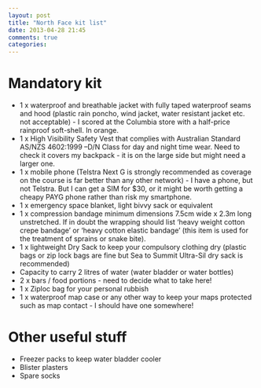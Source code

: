 ```yaml
--- 
layout: post 
title: "North Face kit list" 
date: 2013-04-28 21:45
comments: true 
categories: 
--- 
```

# Mandatory kit
* <span class="ok">1 x waterproof and breathable jacket with fully taped
  waterproof seams and hood (plastic rain poncho, wind jacket, water resistant
  jacket etc. not acceptable)</span> - I scored at the Columbia store with 
  a half-price rainproof soft-shell. In orange. 
* <span class="warn">1 x High Visibility Safety Vest that complies with
  Australian Standard AS/NZS 4602:1999 –D/N Class for day and night time wear.
  Need to check it covers my backpack - it is on the large side but might 
  need a larger one.
* <span class="warn">1 x mobile phone (Telstra Next G is strongly recommended
  as coverage on the course is far better than any other network)</span> - I
  have a phone, but not Telstra. But I can get a SIM for $30, or it might be
  worth getting a cheapy PAYG phone rather than risk my smartphone.
* <span class="ok">1 x emergency space blanket, light bivvy sack or
  equivalent</span>
* <span class="ok">1 x compression bandage minimum dimensions 7.5cm wide x
  2.3m long unstretched. If in doubt the wrapping should list ‘heavy weight
  cotton crepe bandage’ or ‘heavy cotton elastic bandage’ (this item is used
  for the treatment of sprains or snake bite).</span>
* <span class="ok">1 x lightweight Dry Sack to keep your compulsory clothing
  dry (plastic bags or zip lock bags are fine but Sea to Summit Ultra-Sil dry
  sack is recommended)</span>
* <span class="ok">Capacity to carry 2 litres of water (water bladder or
  water bottles)</span>
* <span class="warn">2 x bars / food portions</span> - need to decide what to
  take here!
* <span class="ok">1 x Ziploc bag for your personal rubbish</span>
* <span class="warn">1 x waterproof map case or any other way to keep your maps
  protected such as map contact</span> - I should have one somewhere!

# Other useful stuff
* Freezer packs to keep water bladder cooler
* Blister plasters
* Spare socks
